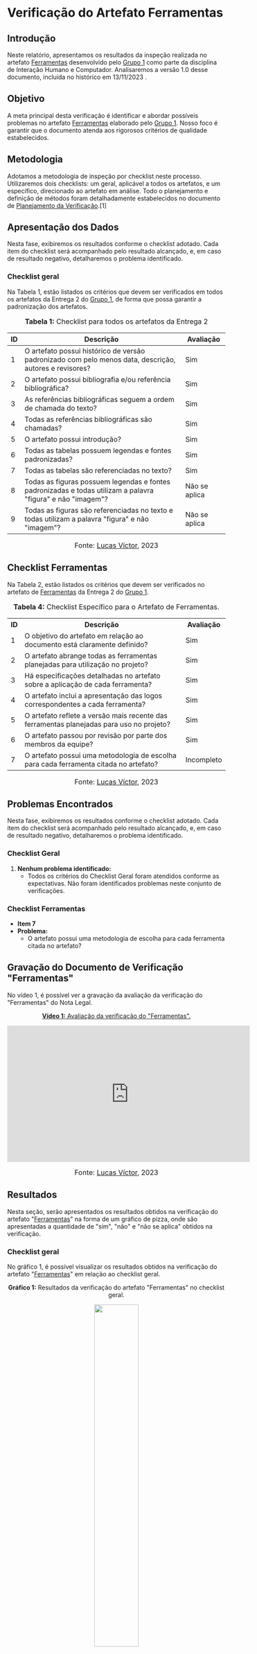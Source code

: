 # Verificação do Artefato Ferramentas

## Introdução

Neste relatório, apresentamos os resultados da inspeção realizada no artefato [Ferramentas](https://github.com/Interacao-Humano-Computador/2023.2-NotaLegal/blob/main/docs/planejamento%20do%20projeto/ferramentas.md) desenvolvido pelo [Grupo 1](https://github.com/Interacao-Humano-Computador/2023.2-NotaLegal/tree/main) como parte da disciplina de Interação Humano e Computador. Analisaremos a versão 1.0 desse documento, incluída no histórico em 13/11/2023	.

## Objetivo

A meta principal desta verificação é identificar e abordar possíveis problemas no artefato [Ferramentas](https://github.com/Interacao-Humano-Computador/2023.2-NotaLegal/blob/main/docs/planejamento%20do%20projeto/ferramentas.md)  elaborado pelo [Grupo 1](https://github.com/Interacao-Humano-Computador/2023.2-NotaLegal/tree/main). Nosso foco é garantir que o documento atenda aos rigorosos critérios de qualidade estabelecidos.

## Metodologia

Adotamos a metodologia de inspeção por checklist neste processo. Utilizaremos dois checklists: um geral, aplicável a todos os artefatos, e um específico, direcionado ao artefato em análise. Todo o planejamento e definição de métodos foram detalhadamente estabelecidos no documento de [Planejamento da Verificação](https://github.com/Interacao-Humano-Computador/2023.2-NotaLegal/blob/main/docs/verificacao/Grupo-01/Entrega-01/planejamento-verificacao-e1-grupo1.md).[1]



## Apresentação dos Dados

Nesta fase, exibiremos os resultados conforme o checklist adotado. Cada item do checklist será acompanhado pelo resultado alcançado, e, em caso de resultado negativo, detalharemos o problema identificado.

### Checklist geral

Na Tabela 1, estão listados os critérios que devem ser verificados em todos os artefatos da Entrega 2 do [Grupo 1](https://github.com/Interacao-Humano-Computador/2023.2-NotaLegal/tree/main), de forma que possa garantir a padronização dos artefatos.


<div align="center">
<font size="3"><p style="text-align: center"><b>Tabela 1:</b> Checklist para todos os artefatos da Entrega 2</p></font>

<table>
  <thead>
    <tr>
      <th>ID</th>
      <th>Descrição</th>
      <th>Avaliação</th>
    </tr>
  </thead>
  <tbody>
    <tr>
      <td>1</td>
      <td>O artefato possui histórico de versão padronizado com pelo menos data, descrição, autores e revisores?</td>
      <td>Sim</td>
    </tr>
    <tr>
      <td>2</td>
      <td>O artefato possui bibliografia e/ou referência bibliográfica?</td>
      <td>Sim</td>
    </tr>
    <tr>
      <td>3</td>
      <td>As referências bibliográficas seguem a ordem de chamada do texto?</td>
      <td>Sim</td>
    </tr>
    <tr>
      <td>4</td>
      <td>Todas as referências bibliográficas são chamadas?</td>
      <td>Sim</td>
    </tr>
    <tr>
      <td>5</td>
      <td>O artefato possui introdução?</td>
      <td>Sim</td>
    </tr>
    <tr>
      <td>6</td>
      <td>Todas as tabelas possuem legendas e fontes padronizadas?</td>
      <td>Sim</td>
    </tr>
    <tr>
      <td>7</td>
      <td>Todas as tabelas são referenciadas no texto?</td>
      <td>Sim</td>
    </tr>
    <tr>
      <td>8</td>
      <td>Todas as figuras possuem legendas e fontes padronizadas e todas utilizam a palavra "figura" e não "imagem"?</td>
      <td>Não se aplica</td>
    </tr>
    <tr>
      <td>9</td>
      <td>Todas as figuras são referenciadas no texto e todas utilizam a palavra "figura" e não "imagem"?</td>
      <td>Não se aplica</td>
    </tr>
</table>

<font size="3"><p style="text-align: center">Fonte: <a href="https://github.com/Lucas13032003">Lucas Víctor</a>, 2023</p></font>
</div>

## Checklist Ferramentas

Na Tabela 2, estão listados os critérios que devem ser verificados no artefato de [Ferramentas](https://github.com/Interacao-Humano-Computador/2023.2-NotaLegal/blob/main/docs/planejamento%20do%20projeto/ferramentas.md) da Entrega 2 do [Grupo 1](https://github.com/Interacao-Humano-Computador/2023.2-NotaLegal/tree/main).

<div align="center">
  <font size="3"><p style="text-align: center"><b>Tabela 4:</b> Checklist Específico para o Artefato de Ferramentas.</p></font>

  <table>
    <tr>
      <th>ID</th>
      <th>Descrição</th>
      <th>Avaliação</th>
    </tr>
    <tr>
      <td>1</td>
      <td>O objetivo do artefato em relação ao documento está claramente definido?</td>
      <td>Sim</td>
    </tr>
    <tr>
      <td>2</td>
      <td>O artefato abrange todas as ferramentas planejadas para utilização no projeto?</td>
      <td>Sim</td>
    </tr>
    <tr>
      <td>3</td>
      <td>Há especificações detalhadas no artefato sobre a aplicação de cada ferramenta?</td>
      <td>Sim</td>
    </tr>
    <tr>
      <td>4</td>
      <td>O artefato inclui a apresentação das logos correspondentes a cada ferramenta?</td>
      <td>Sim</td>
    </tr>
    <tr>
      <td>5</td>
      <td>O artefato reflete a versão mais recente das ferramentas planejadas para uso no projeto?</td>
      <td>Sim</td>
    </tr>
    <tr>
      <td>6</td>
      <td>O artefato passou por revisão por parte dos membros da equipe?</td>
      <td>Sim</td>
    </tr>
    <tr>
      <td>7</td>
      <td>O artefato possui uma metodologia  de escolha para cada ferramenta citada no artefato?</td>
      <td>Incompleto</td>
    </tr>
  </table>


<font size="3"><p style="text-align: center">Fonte: <a href="https://github.com/Lucas13032003">Lucas Víctor</a>, 2023</p></font>

</div>

## Problemas Encontrados

Nesta fase, exibiremos os resultados conforme o checklist adotado. Cada item do checklist será acompanhado pelo resultado alcançado, e, em caso de resultado negativo, detalharemos o problema identificado.


### Checklist Geral

1. **Nenhum problema identificado:**
   - Todos os critérios do Checklist Geral foram atendidos conforme as expectativas. Não foram identificados problemas neste conjunto de verificações.

### Checklist Ferramentas

- **Item 7** 
- **Problema:**
    - O artefato possui uma metodologia  de escolha para cada ferramenta citada no artefato?

## Gravação do Documento de Verificação "Ferramentas"

No vídeo 1, é possível ver a gravação da avaliação da verificação do "Ferramentas" do Nota Legal.

<div align="center">
  
<p style="text-align: center"><a href="https://youtu.be/z5LKhJDZbJg" target="blanket"><b>Vídeo 1:</b> Avaliação da verificação do "Ferramentas".</a></p>

<iframe width="560" height="315" src="https://www.youtube.com/embed/z5LKhJDZbJg?si=k8LDd-X1fG4hnC0i" title="YouTube video player" frameborder="0" allow="accelerometer; autoplay; clipboard-write; encrypted-media; gyroscope; picture-in-picture; web-share" allowfullscreen></iframe>

<font size="3"><p style="text-align: center">Fonte: <a href="https://github.com/Lucas13032003">Lucas Víctor</a>, 2023</p></font>

</div>

## Resultados

Nesta seção, serão apresentados os resultados obtidos na verificação do artefato "[Ferramentas](https://github.com/Interacao-Humano-Computador/2023.2-NotaLegal/blob/main/docs/planejamento%20do%20projeto/ferramentas.md)" na forma de um gráfico de pizza, onde são apresentadas a quantidade de "sim", "não" e "não se aplica" obtidos na verificação.

### Checklist geral

No gráfico 1, é possível visualizar os resultados obtidos na verificação do artefato "[Ferramentas](https://github.com/Interacao-Humano-Computador/2023.2-NotaLegal/blob/main/docs/planejamento%20do%20projeto/ferramentas.md)" em relação ao checklist geral.

<div align="center">
  
<p><b>Gráfico 1:</b> Resultados da verificação do artefato "Ferramentas" no checklist geral.</p>

  <img src="https://github.com/Interacao-Humano-Computador/2023.2-NotaLegal/blob/main/docs/imagens/Verifica%C3%A7%C3%A3o_LV/Ferramentas.png?raw=true" style="width: 45%;">

<font size="3"><p style="text-align: center">Fonte: <a href="https://github.com/Lucas13032003">Lucas Víctor</a>, 2023</p></font>

</div>

### Checklist específico

No gráfico 2, é possível visualizar os resultados obtidos na verificação do artefato "[Ferramentas](https://github.com/Interacao-Humano-Computador/2023.2-NotaLegal/blob/main/docs/planejamento%20do%20projeto/ferramentas.md)" em relação ao checklist específico.

<div align="center">
  <p><b>Gráfico 2:</b> Resultados da verificação do artefato "Ferramentas" no checklist específico.</p>

  <img src="https://github.com/Interacao-Humano-Computador/2023.2-NotaLegal/blob/main/docs/imagens/Verifica%C3%A7%C3%A3o_LV/Ferramentas_1.png?raw=true" style="width: 45%;">

<font size="3"><p style="text-align: center">Fonte: <a href="https://github.com/Lucas13032003">Lucas Víctor</a>, 2023</p></font>

</div>

### Conclusão

A verificação não identificou problemas no Artefato [Ferramentas](https://github.com/Interacao-Humano-Computador/2023.2-NotaLegal/blob/main/docs/planejamento%20do%20projeto/ferramentas.md) elaborado pelo [Grupo 1](https://github.com/Interacao-Humano-Computador/2023.2-NotaLegal/tree/main).

## Referências Bibliográficas

> [1] FAGAN, Michael E. Design and Code Inspections to Reduce Errors in Program Development. 1976.

> [2] Normas ABNT: 2023. Disponível em: https://www.normasabnt.org/normas-abnt-2023/. Acesso em: 18 de novembro de 2023.

## Bibliografia
>
> VICTOR, Lucas. [Planejamento da Verificação](https://github.com/Interacao-Humano-Computador/2023.2-NotaLegal/blob/main/docs/verificacao/Grupo-01/Entrega-01/planejamento-verificacao-e1-grupo1.md)., GAMA, FGA, 2023. Acesso em: 13 de novembro de 2023.
>
> Nota Legal. [Ferramentas](https://github.com/Interacao-Humano-Computador/2023.2-NotaLegal/blob/main/docs/planejamento%20do%20projeto/ferramentas.md), FGA, GAMA, 2023. Acesso em: 14 de novembro de 2023.

## Histórico de Versões

| Versão | Data   | Descrição     | Autor     |  Revisor        |
| :----: | ------ | ------------- | --------- | :-------------: |
| `1.0`  | 30/11/2023 | Criação do documento  | [Lucas Víctor](https://github.com/Lucas1303200)| [Lucas Oliveira](https://github.com/) |
| `1.1`  | 30/11/2023 | Analise do documento  | [Lucas Víctor](https://github.com/Lucas1303200)| [Lucas Oliveira](https://github.com/) |

